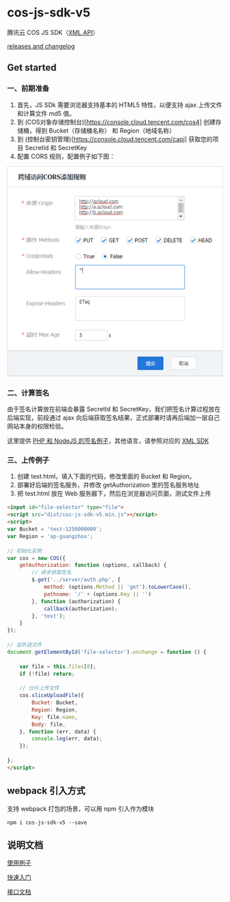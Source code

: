 # cos-js-sdk-v5

腾讯云 COS JS SDK（[XML API](https://cloud.tencent.com/document/product/436/7751)）

[releases and changelog](https://github.com/tencentyun/cos-js-sdk-v5/releases)

## Get started

### 一、前期准备

1. 首先，JS SDk 需要浏览器支持基本的 HTML5 特性，以便支持 ajax 上传文件和计算文件 md5 值。
2. 到 (COS对象存储控制台)[https://console.cloud.tencent.com/cos4] 创建存储桶，得到 Bucket（存储桶名称） 和 Region（地域名称）
3. 到 (控制台密钥管理)[https://console.cloud.tencent.com/capi] 获取您的项目 SecretId 和 SecretKey
4. 配置 CORS 规则，配置例子如下图：

![cors](demo/cors.png)
    
### 二、计算签名

由于签名计算放在前端会暴露 SecretId 和 SecretKey，我们把签名计算过程放在后端实现，前段通过 ajax 向后端获取签名结果，正式部署时请再后端加一层自己网站本身的权限检验。

这里提供 [PHP 和 NodeJS 的签名例子](https://github.com/tencentyun/cos-js-sdk-v5/blob/master/server/)，其他语言，请参照对应的 [XML SDK](https://cloud.tencent.com/document/product/436/6474)

### 三、上传例子

1. 创建 test.html，填入下面的代码，修改里面的 Bucket 和 Region。
2. 部署好后端的签名服务，并修改 getAuthorization 里的签名服务地址
3. 把 test.html 放在 Web 服务器下，然后在浏览器访问页面，测试文件上传

```html
<input id="file-selector" type="file">
<script src="dist/cos-js-sdk-v5.min.js"></script>
<script>
var Bucket = 'test-1250000000';
var Region = 'ap-guangzhou';

// 初始化实例
var cos = new COS({
    getAuthorization: function (options, callback) {
        // 异步获取签名
        $.get('../server/auth.php', {
            method: (options.Method || 'get').toLowerCase(),
            pathname: '/' + (options.Key || '')
        }, function (authorization) {
            callback(authorization);
        }, 'text');
    }
});

// 监听选文件
document.getElementById('file-selector').onchange = function () {
    
    var file = this.files[0];
    if (!file) return;

    // 分片上传文件
    cos.sliceUploadFile({
        Bucket: Bucket,
        Region: Region,
        Key: file.name,
        Body: file,
    }, function (err, data) {
        console.log(err, data);
    });

};
</script>
```


## webpack 引入方式

支持 webpack 打包的场景，可以用 npm 引入作为模块
```shell
npm i cos-js-sdk-v5 --save
```

## 说明文档

[使用例子](demo/demo.js)

[快速入门](https://cloud.tencent.com/document/product/436/11459)

[接口文档](https://cloud.tencent.com/document/product/436/12260)
